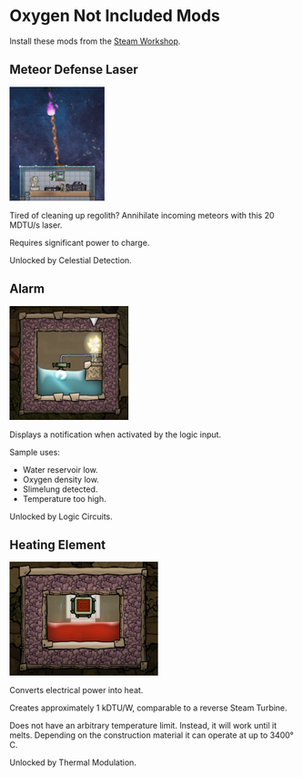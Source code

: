 # Oxygen Not Included Mods

Install these mods from the [Steam Workshop](https://steamcommunity.com/profiles/76561197980278821/myworkshopfiles/?appid=457140).

## Meteor Defense Laser

<img src="MeteorDefenseLaser/preview.jpg" height=200px/>

Tired of cleaning up regolith? Annihilate incoming meteors with this 20 MDTU/s laser.

Requires significant power to charge.

Unlocked by Celestial Detection.

## Alarm

<img src="Alarm/preview.png" height=200px/>

Displays a notification when activated by the logic input.

Sample uses:

- Water reservoir low.
- Oxygen density low.
- Slimelung detected.
- Temperature too high.

Unlocked by Logic Circuits.

## Heating Element

<img src="HeatingElement/preview.jpg" height=200px/>

Converts electrical power into heat.

Creates approximately 1 kDTU/W, comparable to a reverse Steam Turbine.

Does not have an arbitrary temperature limit. Instead, it will work until it melts. Depending on the construction material it can operate at up to 3400&deg; C.

Unlocked by Thermal Modulation.